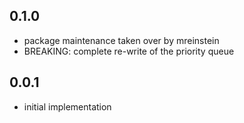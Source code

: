 ## 0.1.0
* package maintenance taken over by mreinstein
* BREAKING: complete re-write of the priority queue

## 0.0.1
* initial implementation
